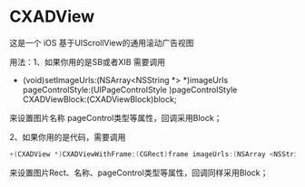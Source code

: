 # CXADView

 这是一个 iOS 基于UIScrollView的通用滚动广告视图

用法：1、如果你用的是SB或者XIB 需要调用 

- (void)setImageUrls:(NSArray<NSString *> *)imageUrls pageControlStyle:(UIPageControlStyle )pageControlStyle CXADViewBlock:(CXADViewBlock)block;

来设置图片名称 pageControl类型等属性，回调采用Block；

2、如果你用的是代码，需要调用 
```objective-c
+(CXADView *)CXADViewWithFrame:(CGRect)frame imageUrls:(NSArray <NSString *>*)imageUrls pageControlStyle:(UIPageControlStyle )pageControlStyle CXADViewBlock:(CXADViewBlock)block;
```


来设置图片Rect、名称、pageControl类型等属性，回调同样采用Block；
